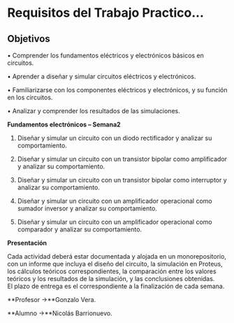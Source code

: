 # Requisitos del Trabajo Practico...

## Objetivos

• Comprender los fundamentos eléctricos y electrónicos básicos en circuitos.

• Aprender a diseñar y simular circuitos eléctricos y electrónicos.

• Familiarizarse con los componentes eléctricos y electrónicos, y su función en
los circuitos.

• Analizar y comprender los resultados de las simulaciones.

**Fundamentos electrónicos – Semana2**

1. Diseñar y simular un circuito con un diodo rectificador y analizar su
   comportamiento.

2. Diseñar y simular un circuito con un transistor bipolar como amplificador y
   analizar su comportamiento.

3. Diseñar y simular un circuito con un transistor bipolar como interruptor y
   analizar su comportamiento.

4. Diseñar y simular un circuito con un amplificador operacional como sumador
   inversor y analizar su comportamiento.

5. Diseñar y simular un circuito con un amplificador operacional como
   comparador y analizar su comportamiento.

**Presentación**

Cada actividad deberá estar documentada y alojada en un monorepositorio, con un
informe que incluya el diseño del circuito, la simulación en Proteus, los cálculos
teóricos correspondientes, la comparación entre los valores teóricos y los resultados
de la simulación, y las conclusiones obtenidas.  
El plazo de entrega es el correspondiente a la finalización de cada semana.

**Profesor →**Gonzalo Vera.

**Alumno →**Nicolás Barrionuevo.

